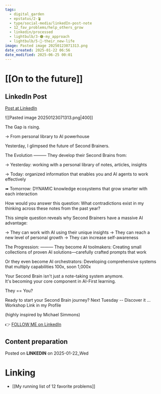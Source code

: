 ```yaml
---
tags:
  - digital_garden
  - epstatus/2-🪴
  - type/social-media/linkedIn-post-note
  - 12_fav_problems/help_others_grow
  - linkedin/processed
  - lightbulb/3-🟠-my_approach
  - lightbulb/5-🔵-their_new-life
image: Pasted image 20250123071313.png
date_created: 2025-01-22 06:56
date_modified: 2025-06-25 00:01
---
```

# [[On to the future]]

## LinkedIn Post

[Post at LinkedIn](https://www.linkedin.com/posts/sebastiankamilli_the-gap-is-rising-from-personal-library-activity-7287725701569380352-KiKd?utm_source=share&utm_medium=member_desktop)

![[Pasted image 20250123071313.png|400]]

The Gap is rising. 

→ From personal library to AI powerhouse

Yesterday, I glimpsed the future of Second Brainers.

The Evolution
———
They develop their Second Brains from:

→ Yesterday: working with a personal library of notes, articles, insights

→ Today:  organized information that enables you and AI agents to work effectively

➠ Tomorrow: DYNAMIC knowledge ecosystems that grow smarter with each interaction

How would you answer this question:
What contradictions exist in my thinking across these notes from the past year?

This simple question reveals why Second Brainers have a massive AI advantage:

→ They can work with AI using their unique insights
→ They can reach a new level of personal growth
→ They can increase self-awareness

The Progression:
———
They become AI toolmakers:
Creating small collections of proven AI solutions—carefully crafted prompts that work

Or they even become AI orchestrators: 
Developing comprehensive systems that multiply capabilities 100x, soon 1,000x

Your Second Brain isn't just a note-taking system anymore.  
It's becoming your core component in AI-First learning.

They == You?

Ready to start your Second Brain journey?
Next Tuesday -- Discover it ... Workshop Link in my Profile 

(highly inspired by Michael Simmons)

👉 [FOLLOW ME on LinkedIn](https://www.linkedin.com/comm/mynetwork/discovery-see-all?usecase=PEOPLE_FOLLOWS&followMember=sebastiankamilli)

## Content preparation

Posted on **LINKEDIN** on 2025-01-22_Wed

# Linking

+ [[My running list of 12 favorite problems]]